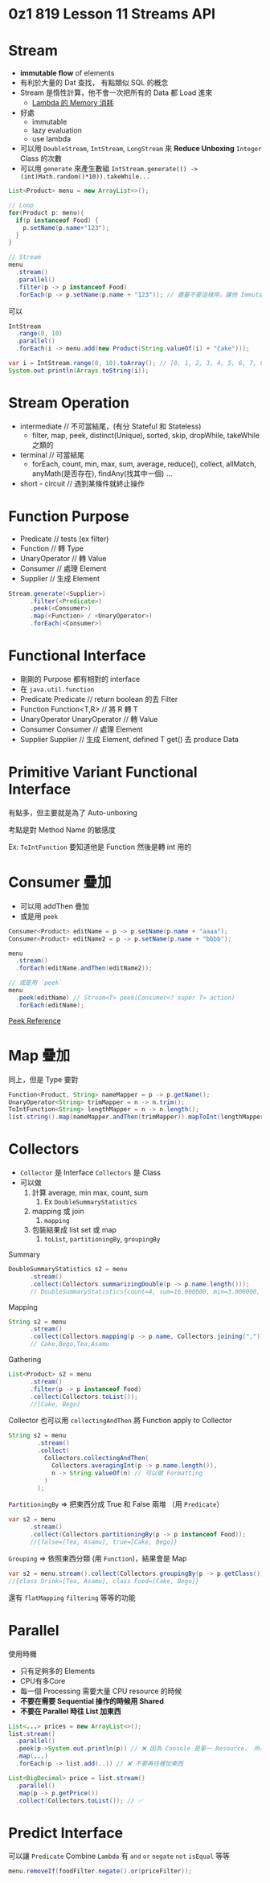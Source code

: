 # 0z1 819 Lesson 11 Streams API

# Stream
- **immutable flow** of elements
- 有利於大量的 Dat 查找， 有點類似 SQL 的概念
- Stream 是惰性計算，他不會一次把所有的 Data 都 Load 進來
  - [Lambda 的 Memory 消耗](https://blog.csdn.net/weixin_32448581/article/details/114558893)
- 好處 
  - immutable
  - lazy evaluation
  - use lambda
- 可以用 `DoubleStream`, `IntStream`, `LongStream` 來 **Reduce Unboxing** `Integer` Class 的次數
- 可以用 `generate` 來產生數組 `IntStream.generate(() -> (int)Math.random()*10)).takeWhile...`

```java
List<Product> menu = new ArrayList<>();

// Loop
for(Product p: menu){
  if(p instanceof Food) {
    p.setName(p.name+"123");
  }
}

// Stream
menu
  .stream()
  .parallel()
  .filter(p -> p instanceof Food)
  .forEach(p -> p.setName(p.name + "123")); // 盡量不要這樣用，讓他 Immutable
```

可以
```java
IntStream
  .range(0, 10)
  .parallel()
  .forEach(i -> menu.add(new Product(String.valueOf(i) + "Cake")));
```

```java
var i = IntStream.range(0, 10).toArray(); // [0, 1, 2, 3, 4, 5, 6, 7, 8, 9]
System.out.println(Arrays.toString(i));
```

# Stream Operation 
- intermediate     // 不可當結尾，(有分 Stateful 和 Stateless)
  - filter, map, peek, distinct(Unique), sorted, skip, dropWhile, takeWhile 之類的
- terminal         // 可當結尾
  - forEach, count, min, max, sum, average, reduce(), collect, allMatch, anyMath(是否存在), findAny(找其中一個) ...
- short - circuit  // 遇到某條件就終止操作

# Function Purpose
- Predicate       // tests (ex filter)
- Function        // 轉 Type
- UnaryOperator   // 轉 Value
- Consumer        // 處理 Element
- Supplier        // 生成 Element
  
```java
Stream.generate(<Supplier>)
      .filter(<Predicate>)
      .peek(<Consumer>)
      .map(<Function> / <UnaryOperator>)
      .forEach(<Consumer>)
```

# Functional Interface 
- 剛剛的 Purpose 都有相對的 interface
- 在 `java.util.function`
- Predicate       Predicate<T>      // return boolean 的去 Filter
- Function        Function<T,R>     // 將 R 轉 T
- UnaryOperator   UnaryOperator<T>  // 轉 Value
- Consumer        Consumer<T>       // 處理 Element
- Supplier        Supplier<T>       // 生成 Element, defined T get() 去 produce Data

# Primitive Variant Functional Interface
有點多，但主要就是為了 Auto-unboxing

考點是對 Method Name 的敏感度

Ex: `ToIntFunction` 要知道他是 Function 然後是轉 int 用的

# Consumer 疊加
- 可以用 addThen 疊加 
- 或是用 `peek`
```java
Consumer<Product> editName = p -> p.setName(p.name + "aaaa");
Consumer<Product> editName2 = p -> p.setName(p.name + "bbbb");

menu
  .stream()
  .forEach(editName.andThen(editName2));

// 或是用 `peek`
menu
  .peek(editName) // Stream<T> peek(Consumer<? super T> action)
  .forEach(editName);
```

[Peek Reference](https://www.cnblogs.com/flydean/p/java-8-stream-peek.html)

# Map 疊加
同上，但是 Type 要對
```java
Function<Product, String> nameMapper = p -> p.getName();
UnaryOperator<String> trimMapper = n -> n.trim();
ToIntFunction<String> lengthMapper = n -> n.length();
list.string().map(nameMapper.andThen(trimMapper)).mapToInt(lengthMapper).sum();
```

# Collectors
- `Collector` 是 Interface `Collectors` 是 Class
- 可以做
  1. 計算 average, min max, count, sum
     1. Ex `DoubleSummaryStatistics`
  2. mapping 或 join
     1. `mapping`
  3. 包裝結果成 list set 或 map
     1. `toList`, `partitioningBy`, `groupingBy`

Summary 
```java
DoubleSummaryStatistics s2 = menu
      .stream()
      .collect(Collectors.summarizingDouble(p -> p.name.length()));
      // DoubleSummaryStatistics{count=4, sum=16.000000, min=3.000000, average=4.000000, max=5.000000}
```

Mapping
```java
String s2 = menu
      .stream()
      .collect(Collectors.mapping(p -> p.name, Collectors.joining(",")));
      // Cake,Bego,Tea,Asamu
```

Gathering
```java
List<Product> s2 = menu
      .stream()
      .filter(p -> p instanceof Food)
      .collect(Collectors.toList());
      //[Cake, Bego]
```

Collector 也可以用 `collectingAndThen` 將 Function apply to Collector
```java
String s2 = menu
        .stream()
        .collect(
          Collectors.collectingAndThen(
            Collectors.averagingInt(p -> p.name.length()),
            n -> String.valueOf(n) // 可以做 Formatting
          )
        );
```

`PartitioningBy` =>  把東西分成 True 和 False 兩堆 （用 `Predicate`）
```java
var s2 = menu
      .stream()
      .collect(Collectors.partitioningBy(p -> p instanceof Food));
      //{false=[Tea, Asamu], true=[Cake, Bego]}
```

`Grouping` =>  依照東西分類 (用 `Function`)，結果會是 Map
```java
var s2 = menu.stream().collect(Collectors.groupingBy(p -> p.getClass()));
//{class Drink=[Tea, Asamu], class Food=[Cake, Bego]}
```

還有 `flatMapping` `filtering` 等等的功能


# Parallel
使用時機
- 只有足夠多的 Elements
- CPU有多Core
- 每一個 Processing 需要大量 CPU resource 的時候
- **不要在需要 Sequential 操作的時候用 Shared**
- **不要在 Parallel 時往 List 加東西**

```java
List<...> prices = new ArrayList<>();
list.stream()
  .parallel()
  .peek(p->System.out.println(p)) // ❌ 因為 Console 是單一 Resource， 所以大家都得等輸出
  .map(...)
  .forEach(p -> list.add(..)) // ❌ 不要再往裡加東西
```

```java
List<BigDecimal> price = list.stream()
  .parallel()
  .map(p -> p.getPrice())
  .collect(Collectors.toList()); // ✅
```


# Predict Interface
可以讓 `Predicate` Combine `Lambda`
有 `and` `or` `negate` `not` `isEqual` 等等
```java
menu.removeIf(foodFilter.negate().or(priceFilter));
```







